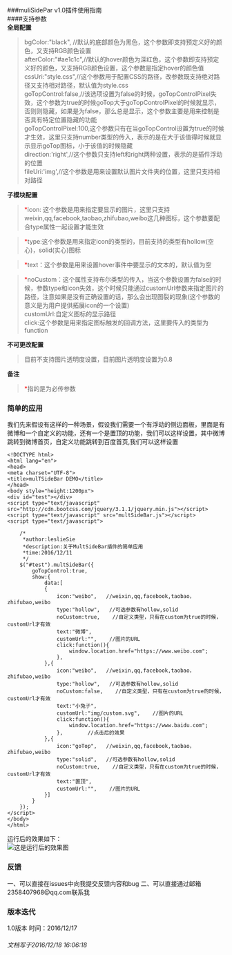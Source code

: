 ###muliSidePar v1.0插件使用指南    
####支持参数    
<b>全局配置</b>  

>bgColor:"black",  //默认的底部颜色为黑色，这个参数即支持预定义好的颜色，又支持RGB颜色设置  
afterColor:"#ae1c1c",//默认的hover颜色为深红色，这个参数即支持预定义好的颜色，又支持RGB颜色设置，这个参数是指定hover的颜色值  
cssUri:"style.css",//这个参数用于配置CSS的路径，改参数既支持绝对路径又支持相对路径，默认值为style.css  
goTopControl:false,//该选项设置为false的时候，goTopControlPixel失效，这个参数为true的时候goTop大于goTopControlPixel的时候就显示，否则则隐藏，如果是为false，那么总是显示，这个参数主要是用来控制是否具有特定位置隐藏的功能     
goTopControlPixel:100,这个参数只有在当goTopControl设置为true的时候才生效，这里只支持number类型的传入，表示的是在大于该值得时候就显示显示goTop图标，小于该值的时候隐藏    
direction:'right',//这个参数只支持left和right两种设置，表示的是插件浮动的位置  
fileUri:'img',//这个参数是用来设置默认图片文件夹的位置，这里只支持相对路径  

<b>子模块配置</b>  
><span style="color:red">*</span>icon: 这个参数是用来指定要显示的图片，这里只支持weixin,qq,facebook,taobao,zhifubao,weibo这几种图标，这个参数要配合type属性一起设置才能生效   
 
><span style="color:red">*</span>type:这个参数是用来指定icon的类型的，目前支持的类型有hollow(空心)，solid(实心)图标   
 
><span style="color:red">*</span>text：这个参数是用来设置hover事件中要显示的文本的，默认值为空    

><span style="color:red">*</span>noCustom：这个属性支持布尔类型的传入，当这个参数设置为false的时候，参数type和icon失效，这个时候只能通过customUrl参数来指定图片的路径，注意如果是没有正确设置的话，那么会出现图裂的现象(这个参数的意义是为用户提供拓展icon的一个设置)  
customUrl:自定义图标的显示路径   
click:这个参数是用来指定图标触发的回调方法，这里要传入的类型为function  

<b>不可更改配置</b>  
>目前不支持图片透明度设置，目前图片透明度设置为0.8       
  
<b>备注</b>  
><span style="color:red">*</span>指的是为必传参数
  
<h3>简单的应用</h3>  
我们先来假设有这样的一种场景，假设我们需要一个有浮动的侧边面板，里面是有微博和一个自定义的功能，还有一个是置顶的功能，我们可以这样设置，其中微博跳转到微博首页，自定义功能跳转到百度首页,我们可以这样设置  


	<!DOCTYPE html>
	<html lang="en">
	<head>
	<meta charset="UTF-8">
	<title>mulTSideBar DEMO</title>
	</head>
	<body style="height:1200px">
	<div id="test"></div>
	<script type="text/javascript" src="http://cdn.bootcss.com/jquery/3.1.1/jquery.min.js"></script>
	<script type="text/javascript" src="multSideBar.js"></script>
	<script type="text/javascript">

		/*
		 *author:leslieSie 
		 *description:关于MultSideBar插件的简单应用
		 *time:2016/12/11
		 */
		$("#test").multSideBar({
			goTopControl:true,
			show:{
				data:[
				{
					icon:"weibo",   //weixin,qq,facebook,taobao，zhifubao,weibo
					type:"hollow",   //可选参数有hollow,solid
					noCustom:true,    //自定义类型，只有在custom为true的时候，customUrl才有效
					text:"微博",
					customUrl:"",    //图片的URL
					click:function(){  
						window.location.href="https://www.weibo.com";
					},         
				},{
					icon:"weibo",   //weixin,qq,facebook,taobao，zhifubao,weibo
					type:"hollow",   //可选参数有hollow,solid
					noCustom:false,    //自定义类型，只有在custom为true的时候，customUrl才有效
					text:"小兔子",
					customUrl:"img/custom.svg",    //图片的URL
					click:function(){
						window.location.href="https://www.baidu.com";
					},        //点击后的效果        
				},{
					icon:"goTop",   //weixin,qq,facebook,taobao，zhifubao,weibo
					type:"solid",   //可选参数有hollow,solid
					noCustom:true,    //自定义类型，只有在custom为true的时候，customUrl才有效
					text:"置顶",
					customUrl:"",    //图片的URL
				}]
			}
		});
	</script>
	</body>
	</html>    
运行后的效果如下：  
![这是运行后的效果图](https://raw.githubusercontent.com/leslieSie/font-end-tools/develop/jquery/multSideBar/effect.gif)    
  
<h3>反馈</h3>  
一、可以直接在issues中向我提交反馈内容和bug  
二、可以直接通过邮箱2358407968@qq.com联系我  
  
<h3>版本迭代</h3>  
1.0版本
时间：2016/12/17   
  
<h6>文档写于2016/12/18 16:06:18 </h6>


  




